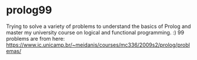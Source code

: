 # prolog99
Trying to solve a variety of problems to understand the basics of Prolog and master my university course on logical and functional programming. :)
99 problems are from here: https://www.ic.unicamp.br/~meidanis/courses/mc336/2009s2/prolog/problemas/
